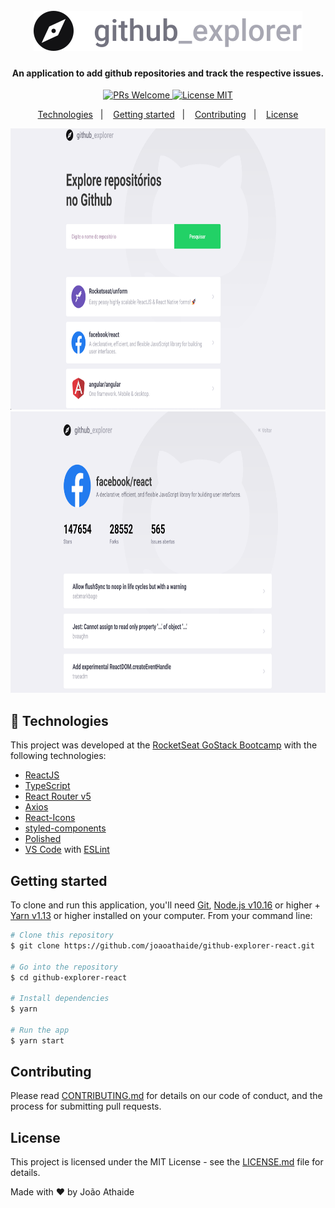 <h1 align="center">
<br>
  <img src="src/assets/logo.svg" alt="GithubExplorer">
<br>
</h1>

<h4 align="center">An application to add github repositories and track the respective issues.</h4>

<p align="center">
  <a href="http://makeapullrequest.com">
    <img src="https://img.shields.io/badge/PRs-welcome-brightgreen.svg?style=flat-square" alt="PRs Welcome">
  </a>
  <a href="https://opensource.org/licenses/MIT">
    <img src="https://img.shields.io/badge/license-MIT-blue.svg?style=flat-square" alt="License MIT">
  </a>
</p>

<p align="center">
  <a href="#rocket-technologies">Technologies</a>&nbsp;&nbsp;&nbsp;|&nbsp;&nbsp;&nbsp;
  <a href="#getting-started">Getting started</a>&nbsp;&nbsp;&nbsp;|&nbsp;&nbsp;&nbsp;
  <a href="#contributing">Contributing</a>&nbsp;&nbsp;&nbsp;|&nbsp;&nbsp;&nbsp;
  <a href="#license">License</a>
</p>

<p align="center">
 <img src="assets/index.png" height="450" width="700" alt="index">
  <br>
 <img src="assets/repository.png" height="450" width="700" alt="repos">
 <br>
</p>

## :rocket: Technologies

This project was developed at the [RocketSeat GoStack Bootcamp](https://rocketseat.com.br/bootcamp) with the following technologies:

- [ReactJS](https://reactjs.org/)
- [TypeScript](https://www.typescriptlang.org/docs/home.html)
- [React Router v5](https://github.com/ReactTraining/react-router)
- [Axios](https://github.com/axios/axios)
- [React-Icons](http://react-icons.github.io/react-icons/)
- [styled-components](https://www.styled-components.com/)
- [Polished](https://polished.js.org/)
- [VS Code](https://code.visualstudio.com) with [ESLint](https://marketplace.visualstudio.com/items?itemName=dbaeumer.vscode-eslint)

## Getting started

To clone and run this application, you'll need [Git](https://git-scm.com), [Node.js v10.16](https://nodejs.org/en/) or higher + [Yarn v1.13](https://yarnpkg.com/) or higher installed on your computer. From your command line:

```bash
# Clone this repository
$ git clone https://github.com/joaoathaide/github-explorer-react.git

# Go into the repository
$ cd github-explorer-react

# Install dependencies
$ yarn

# Run the app
$ yarn start
```

## Contributing

Please read [CONTRIBUTING.md](CONTRIBUTING.md) for details on our code of conduct, and the process for submitting pull requests.

## License

This project is licensed under the MIT License - see the [LICENSE.md](LICENSE.md) file for details.

Made with ♥ by João Athaide
